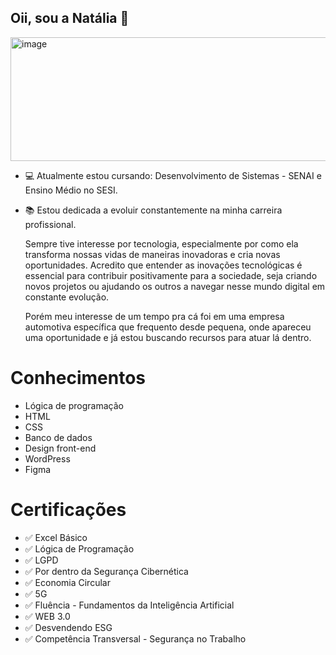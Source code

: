 ## Oii, sou a Natália 🥰

<img width="792" height="198" alt="image" src="https://github.com/user-attachments/assets/1a9c0da7-682b-4e02-9a26-0c88211e145f" />


- 💻 Atualmente estou cursando: Desenvolvimento de Sistemas - SENAI e Ensino Médio no SESI.
- 📚 Estou dedicada a evoluir constantemente na minha carreira profissional.



  Sempre tive interesse por tecnologia, especialmente por como ela transforma nossas vidas de maneiras inovadoras e cria novas oportunidades. 
  Acredito que entender as inovações tecnológicas é essencial para contribuir positivamente para a sociedade, seja criando novos projetos ou 
  ajudando os outros a navegar nesse mundo digital em constante evolução.

  Porém meu interesse de um tempo pra cá foi em uma empresa automotiva específica que frequento desde pequena, onde apareceu uma oportunidade e já estou buscando recursos      para atuar lá dentro.



 # Conhecimentos
 - Lógica de programação
 - HTML
 - CSS
 - Banco de dados
 - Design front-end
 - WordPress
 - Figma
  
# Certificações
- ✅ Excel Básico
- ✅ Lógica de Programação
- ✅ LGPD
- ✅ Por dentro da Segurança Cibernética
- ✅ Economia Circular
- ✅ 5G
- ✅ Fluência - Fundamentos da Inteligência Artificial
- ✅ WEB 3.0
- ✅ Desvendendo ESG
- ✅ Competência Transversal - Segurança no Trabalho
